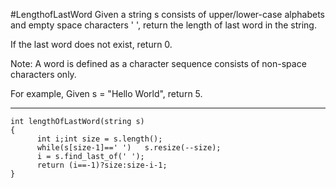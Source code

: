 #LengthofLastWord
Given a string s consists of upper/lower-case alphabets and empty space characters ' ', 
return the length of last word in the string.

If the last word does not exist, return 0.

Note: A word is defined as a character sequence consists of non-space characters only.

For example, 
Given s = "Hello World",
return 5.



---



```
int lengthOfLastWord(string s)
{
      int i;int size = s.length();
      while(s[size-1]==' ')   s.resize(--size);
      i = s.find_last_of(' ');
      return (i==-1)?size:size-i-1;
}
```